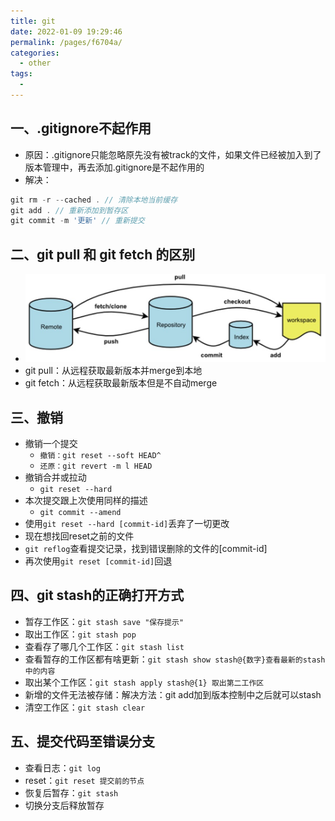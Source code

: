 ```yaml
---
title: git
date: 2022-01-09 19:29:46
permalink: /pages/f6704a/
categories:
  - other
tags:
  - 
---
```


## 一、.gitignore不起作用
- 原因：.gitignore只能忽略原先没有被track的文件，如果文件已经被加入到了版本管理中，再去添加.gitignore是不起作用的
- 解决：
```JavaScript
git rm -r --cached . // 清除本地当前缓存
git add . // 重新添加到暂存区
git commit -m '更新' // 重新提交
```
## 二、git pull 和 git fetch 的区别
- ![image.png](./assets/git.png)
- git pull：从远程获取最新版本并merge到本地
- git fetch：从远程获取最新版本但是不自动merge

## 三、撤销
- 撤销一个提交
  - `撤销：git reset --soft HEAD^`
  - `还原：git revert -m l HEAD`
- 撤销合并或拉动
  - `git reset --hard`
- 本次提交跟上次使用同样的描述
  - `git commit --amend`
- 使用`git reset --hard [commit-id]`丢弃了一切更改
- 现在想找回reset之前的文件
- `git reflog`查看提交记录，找到错误删除的文件的[commit-id]
- 再次使用`git reset [commit-id]`回退 

## 四、git stash的正确打开方式
- 暂存工作区：`git stash save "保存提示"`
- 取出工作区：`git stash pop`
- 查看存了哪几个工作区：`git stash list`
- 查看暂存的工作区都有啥更新：`git stash show stash@{数字}查看最新的stash中的内容`
- 取出某个工作区：`git stash apply stash@{1} 取出第二工作区`
- 新增的文件无法被存储：解决方法：git add加到版本控制中之后就可以stash
- 清空工作区：`git stash clear`

## 五、提交代码至错误分支
- 查看日志：`git log`
- reset：`git reset 提交前的节点`
- 恢复后暂存：`git stash`
- 切换分支后释放暂存